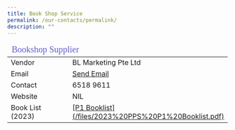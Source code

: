 ```yaml
---
title: Book Shop Service
permalink: /our-contacts/permalink/
description: ""
---
```

<table>
	<thead>
		<tr><td style="font-family:impact; font-size:20px; color:rgb(94,94,207)" colspan="3">Bookshop Supplier</td></tr>
	</thead>
	<tbody>
		<tr>
			<td width=150>Vendor</td>
			<td>BL Marketing Pte Ltd</td>
		</tr>
		<tr>
			<td>Email</td>
			<td><a target="_blank" href="mailto:sales@blmarketing.sg">Send Email</a></td>
		</tr>
		<tr>
			<td>Contact</td>
			<td>6518 9611</td>
		</tr>
		<tr>
			<td>Website</td>
			<td>NIL</td>
		</tr>
		<tr>
			<td>Book List (2023)</td>
			<td><a href="" target="_blank">[P1 Booklist](/files/2023%20PPS%20P1%20Booklist.pdf)</a></td>
	</tbody>
</table>